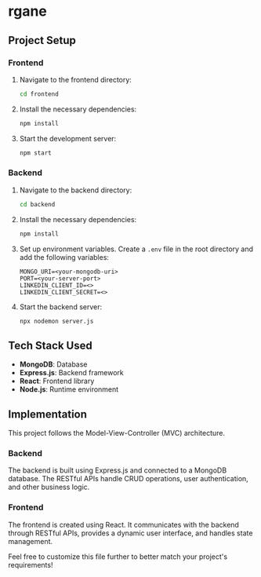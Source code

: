 # rgane

## Project Setup

### Frontend

1. Navigate to the frontend directory:
    ```bash
    cd frontend
    ```

2. Install the necessary dependencies:
    ```bash
    npm install
    ```

3. Start the development server:
    ```bash
    npm start
    ```

### Backend

1. Navigate to the backend directory:
    ```bash
    cd backend
    ```

2. Install the necessary dependencies:
    ```bash
    npm install
    ```

3. Set up environment variables. Create a `.env` file in the root directory and add the following variables:
    ```plaintext
    MONGO_URI=<your-mongodb-uri>
    PORT=<your-server-port>
    LINKEDIN_CLIENT_ID=<>
    LINKEDIN_CLIENT_SECRET=<>
    ```

4. Start the backend server:
    ```bash
    npx nodemon server.js 
    ```

## Tech Stack Used

- **MongoDB**: Database
- **Express.js**: Backend framework
- **React**: Frontend library
- **Node.js**: Runtime environment

## Implementation

This project follows the Model-View-Controller (MVC) architecture.

### Backend
The backend is built using Express.js and connected to a MongoDB database. The RESTful APIs handle CRUD operations, user authentication, and other business logic.

### Frontend
The frontend is created using React. It communicates with the backend through RESTful APIs, provides a dynamic user interface, and handles state management.

Feel free to customize this file further to better match your project's requirements!
